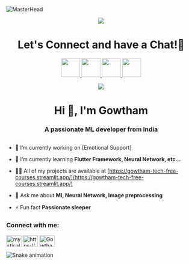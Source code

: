 ![MasterHead](https://1.bp.blogspot.com/-7A4WynwLsMw/XbBpCXG8fHI/AAAAAAAAMt4/uOa1bpLskYgrwGbllhSu2SDj_Mig8SXJQCLcBGAsYHQ/s1600/2000_600px.gif)
<p align="center">
  <img src="https://capsule-render.vercel.app/api?type=waving&color=auto&height=300&section=header&text=Hi,%20There&fontSize=90" />
</p>
<h1 align="center">
  Let's Connect and have a Chat!💬
</h1>

<p align="center">
<a href="www.linkedin.com/in/gowtham-m-956363205">
  <img height="50" src="https://user-images.githubusercontent.com/46517096/166972883-f5f1d88c-0246-4374-88ac-ded0f2cf0699.png"/>
</a>
<a href="www.linkedin.com/in/gowtham-m-956363205">
  <img height="50" src="https://user-images.githubusercontent.com/46517096/166973395-19676cd8-f8ec-4abf-83ff-da8243505b82.png"/>
</a>

<a href="#">
  <img height="50" src="https://user-images.githubusercontent.com/46517096/166974271-91dfa250-d70b-4cb9-8707-f1bda1b708c3.png"/>
</a>
<a href="https://www.instagram.com/mystical_boy_25/">
  <img height="50" src="https://user-images.githubusercontent.com/46517096/166974368-9798f39f-1f46-499c-b14e-81f0a3f83a06.png"/>
</a>
</p>

<p align="center">
  <img src= "https://c.tenor.com/MmJrUrtjaKsAAAAC/anime-demon-slayer.gif">
</p>
<h1 align="center">Hi 👋, I'm Gowtham</h1>
<h3 align="center">A passionate ML developer from India</h3>

<p align="left"> <a href="https://twitter.com/" target="blank"><img src="https://img.shields.io/twitter/follow/?logo=twitter&style=for-the-badge" alt="" /></a> </p>

- 🔭 I’m currently working on [Emotional Support]

- 🌱 I’m currently learning **Flutter Framework, Neural Network, etc...**

- 👨‍💻 All of my projects are available at [https://gowtham-tech-free-courses.streamlit.app/](https://gowtham-tech-free-courses.streamlit.app/)

- 💬 Ask me about **Ml, Neural Network, Image preprocessing**

- ⚡ Fun fact **Passionate sleeper**

<h3 align="left">Connect with me:</h3>
<p align="left">
  <a href="https://www.instagram.com/mystical_boy_25/" target="blank"><img align="center" src="https://raw.githubusercontent.com/rahuldkjain/github-profile-readme-generator/master/src/images/icons/Social/instagram.svg" alt="mystical_boy_25" height="30" width="40" /></a>
<a href="https://www.linkedin.com/in/gowtham-m-956363205/" target="blank"><img align="center" src="https://raw.githubusercontent.com/rahuldkjain/github-profile-readme-generator/master/src/images/icons/Social/linked-in-alt.svg" alt="https://www.linkedin.com/in/gowtham-m-956363205/" height="30" width="40" /></a>
<a href="https://www.kaggle.com/gowtham2507" target="blank"><img align="center" src="https://raw.githubusercontent.com/rahuldkjain/github-profile-readme-generator/master/src/images/icons/Social/kaggle.svg" alt="Gowtham" height="30" width="40" /></a>
</p>

![Snake animation](https://github.com/thepiyushmalhotra/thepiyushmalhotra/blob/output/github-contribution-grid-snake.svg)
</p>
